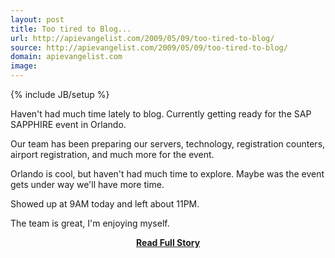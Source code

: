 ```yaml
---
layout: post
title: Too tired to Blog...
url: http://apievangelist.com/2009/05/09/too-tired-to-blog/
source: http://apievangelist.com/2009/05/09/too-tired-to-blog/
domain: apievangelist.com
image: 
---
```

{% include JB/setup %}<p>Haven't had much time lately to blog.  Currently getting ready  for the SAP SAPPHIRE event in Orlando.

Our team has been preparing our servers, technology, registration counters, airport registration, and much more for the event.

Orlando is cool, but haven't had much time to explore.  Maybe was the event gets under way we'll have more time.  

Showed up at 9AM today and left about 11PM.

The team is great, I'm enjoying myself.</p>
<center><p><a href="http://apievangelist.com/2009/05/09/too-tired-to-blog/" style='padding:25px; font-sze:18px; font-weight: bold;'>Read Full Story</a></p></center>

